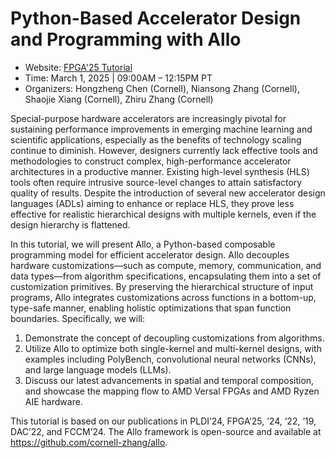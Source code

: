 <!--- Copyright Allo authors. All Rights Reserved. -->
<!--- SPDX-License-Identifier: Apache-2.0  -->

Python-Based Accelerator Design and Programming with Allo
==============================================================================

* Website: [FPGA'25 Tutorial](https://www.isfpga.org/workshops-tutorials/#t1)
* Time: March 1, 2025 | 09:00AM – 12:15PM PT
* Organizers: Hongzheng Chen (Cornell), Niansong Zhang (Cornell), Shaojie Xiang (Cornell), Zhiru Zhang (Cornell)

Special-purpose hardware accelerators are increasingly pivotal for sustaining performance improvements in emerging machine learning and scientific applications, especially as the benefits of technology scaling continue to diminish. However, designers currently lack effective tools and methodologies to construct complex, high-performance accelerator architectures in a productive manner. Existing high-level synthesis (HLS) tools often require intrusive source-level changes to attain satisfactory quality of results. Despite the introduction of several new accelerator design languages (ADLs) aiming to enhance or replace HLS, they prove less effective for realistic hierarchical designs with multiple kernels, even if the design hierarchy is flattened.

In this tutorial, we will present Allo, a Python-based composable programming model for efficient accelerator design. Allo decouples hardware customizations—such as compute, memory, communication, and data types—from algorithm specifications, encapsulating them into a set of customization primitives. By preserving the hierarchical structure of input programs, Allo integrates customizations across functions in a bottom-up, type-safe manner, enabling holistic optimizations that span function boundaries. Specifically, we will:

1. Demonstrate the concept of decoupling customizations from algorithms.
2. Utilize Allo to optimize both single-kernel and multi-kernel designs, with examples including PolyBench, convolutional neural networks (CNNs), and large language models (LLMs).
3. Discuss our latest advancements in spatial and temporal composition, and showcase the mapping flow to AMD Versal FPGAs and AMD Ryzen AIE hardware.

This tutorial is based on our publications in PLDI’24, FPGA’25, ’24, ’22, ’19, DAC’22, and FCCM’24. The Allo framework is open-source and available at https://github.com/cornell-zhang/allo.